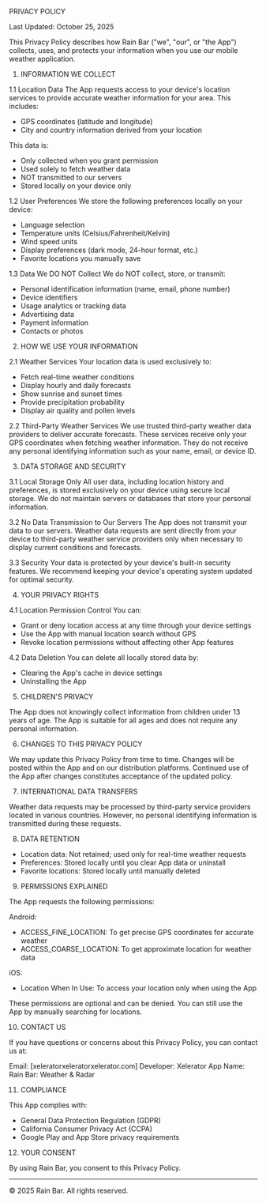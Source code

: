 PRIVACY POLICY

Last Updated: October 25, 2025

This Privacy Policy describes how Rain Bar ("we", "our", or "the App") collects, uses, and protects your information when you use our mobile weather application.

1. INFORMATION WE COLLECT

1.1 Location Data
The App requests access to your device's location services to provide accurate weather information for your area. This includes:
- GPS coordinates (latitude and longitude)
- City and country information derived from your location

This data is:
- Only collected when you grant permission
- Used solely to fetch weather data
- NOT transmitted to our servers
- Stored locally on your device only

1.2 User Preferences
We store the following preferences locally on your device:
- Language selection
- Temperature units (Celsius/Fahrenheit/Kelvin)
- Wind speed units
- Display preferences (dark mode, 24-hour format, etc.)
- Favorite locations you manually save

1.3 Data We DO NOT Collect
We do NOT collect, store, or transmit:
- Personal identification information (name, email, phone number)
- Device identifiers
- Usage analytics or tracking data
- Advertising data
- Payment information
- Contacts or photos

2. HOW WE USE YOUR INFORMATION

2.1 Weather Services
Your location data is used exclusively to:
- Fetch real-time weather conditions
- Display hourly and daily forecasts
- Show sunrise and sunset times
- Provide precipitation probability
- Display air quality and pollen levels

2.2 Third-Party Weather Services
We use trusted third-party weather data providers to deliver accurate forecasts. These services receive only your GPS coordinates when fetching weather information. They do not receive any personal identifying information such as your name, email, or device ID.

3. DATA STORAGE AND SECURITY

3.1 Local Storage Only
All user data, including location history and preferences, is stored exclusively on your device using secure local storage. We do not maintain servers or databases that store your personal information.

3.2 No Data Transmission to Our Servers
The App does not transmit your data to our servers. Weather data requests are sent directly from your device to third-party weather service providers only when necessary to display current conditions and forecasts.

3.3 Security
Your data is protected by your device's built-in security features. We recommend keeping your device's operating system updated for optimal security.

4. YOUR PRIVACY RIGHTS

4.1 Location Permission Control
You can:
- Grant or deny location access at any time through your device settings
- Use the App with manual location search without GPS
- Revoke location permissions without affecting other App features

4.2 Data Deletion
You can delete all locally stored data by:
- Clearing the App's cache in device settings
- Uninstalling the App

5. CHILDREN'S PRIVACY

The App does not knowingly collect information from children under 13 years of age. The App is suitable for all ages and does not require any personal information.

6. CHANGES TO THIS PRIVACY POLICY

We may update this Privacy Policy from time to time. Changes will be posted within the App and on our distribution platforms. Continued use of the App after changes constitutes acceptance of the updated policy.

7. INTERNATIONAL DATA TRANSFERS

Weather data requests may be processed by third-party service providers located in various countries. However, no personal identifying information is transmitted during these requests.

8. DATA RETENTION

- Location data: Not retained; used only for real-time weather requests
- Preferences: Stored locally until you clear App data or uninstall
- Favorite locations: Stored locally until manually deleted

9. PERMISSIONS EXPLAINED

The App requests the following permissions:

Android:
- ACCESS_FINE_LOCATION: To get precise GPS coordinates for accurate weather
- ACCESS_COARSE_LOCATION: To get approximate location for weather data

iOS:
- Location When In Use: To access your location only when using the App

These permissions are optional and can be denied. You can still use the App by manually searching for locations.

10. CONTACT US

If you have questions or concerns about this Privacy Policy, you can contact us at:

Email: [xeleratorxeleratorxelerator.com]
Developer: Xelerator
App Name: Rain Bar: Weather & Radar

11. COMPLIANCE

This App complies with:
- General Data Protection Regulation (GDPR)
- California Consumer Privacy Act (CCPA)
- Google Play and App Store privacy requirements

12. YOUR CONSENT

By using Rain Bar, you consent to this Privacy Policy.

---

© 2025 Rain Bar. All rights reserved.
